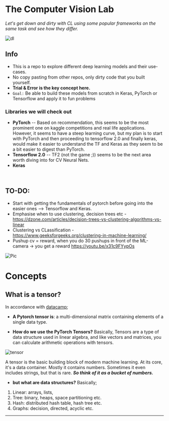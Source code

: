 # The Computer Vision Lab

*Let's get down and dirty with CL using some popular frameworks on the same task and see how they differ.* 

![dl](https://quantdare.com/wp-content/uploads/2019/06/deep_learning.png)

## Info
- This is a repo to explore different deep learning models and their use-cases. 
- No copy pasting from other repos, only dirty code that you built yourself.
- **Trial & Error is the key concept here.**
- ```Goal:``` Be able to build these models from scratch in Keras, PyTorch or Tensorflow and apply it to fun problems 

### Libraries we will check out
- **PyTorch** -- Based on recommendation, this seems to be the most prominent one on kaggle competitions and real life applications. However, it seems to have a steep learning curve, but my plan is to start with PyTorch and then proceeding to tensorflow 2.0 and finally keras, would make it easier to understand the TF and Keras as they seem to be a bit easier to digest than PyTorch. 
- **Tensorflow 2.0** -- TF2 (not the game ;)) seems to be the next area worth diving into for CV Neural Nets. 
- **Keras** 

<br/>

## TO-DO:
* Start with getting the fundamentals of pytorch before going into the easier ones --> Tensorflow and Keras. 
* Emphasise when to use clustering, decision trees etc - https://dzone.com/articles/decision-trees-vs-clustering-algorithms-vs-linear
* Clustering vs CLassification - https://www.geeksforgeeks.org/clustering-in-machine-learning/
* Pushup cv = reward, when you do 30 pushups in front of the ML-camera -> you get a reward https://youtu.be/x31c9FYypOs

![Pic](https://magoosh.com/data-science/files/2018/04/shutterstock_667574854.jpg)

# Concepts
## What is a tensor? 
In accordance with [datacamp](https://www.datacamp.com/community/tutorials/investigating-tensors-pytorch);

* **A Pytorch tensor is**:  a multi-dimensional matrix containing elements of a single data type.

* **How do we use the PyTorch Tensors?** Basically, Tensors are a type of data structure used in linear algebra, and like vectors and matrices, you can calculate arithmetic operations with tensors.

![tensor](https://cdn-images-1.medium.com/max/2000/1*_D5ZvufDS38WkhK9rK32hQ.jpeg)

A tensor is the basic building block of modern machine learning. At its core, it's a data container. Mostly it contains numbers. Sometimes it even includes strings, but that is rare. ***So think of it as a bucket of numbers.***



* **but what are data structures?** Basically;

1. Linear: arrays, lists, 
2. Tree: binary, heaps, space partitioning etc.
3. Hash: distributed hash table, hash tree etc.
4. Graphs: decision, directed, acyclic etc.



_____

